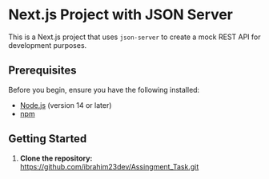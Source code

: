 # Next.js Project with JSON Server

This is a Next.js project that uses `json-server` to create a mock REST API for development purposes.

## Prerequisites

Before you begin, ensure you have the following installed:

- [Node.js](https://nodejs.org/) (version 14 or later)
- [npm](https://www.npmjs.com/)

## Getting Started

1. **Clone the repository:**
https://github.com/ibrahim23dev/Assingment_Task.git
   ```bash
  
